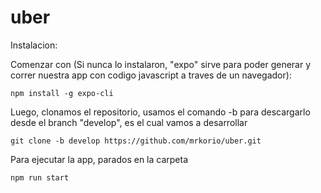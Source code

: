 # uber

Instalacion:

Comenzar con (Si nunca lo instalaron, "expo" sirve para poder generar y correr nuestra app con codigo javascript a traves de un navegador):
```
npm install -g expo-cli
```

Luego, clonamos el repositorio, usamos el comando -b para descargarlo desde el branch "develop", es el cual vamos a desarrollar
```
git clone -b develop https://github.com/mrkorio/uber.git
```


Para ejecutar la app, parados en la carpeta

```
npm run start 
```